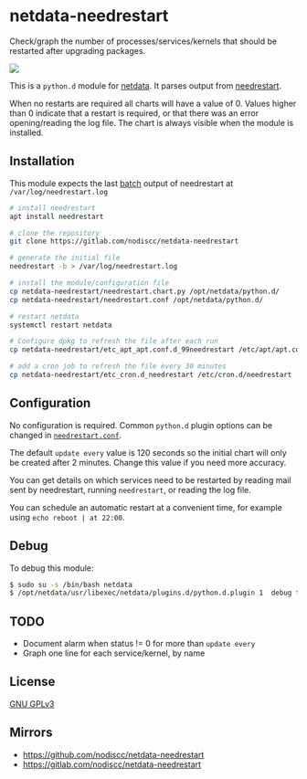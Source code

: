 # netdata-needrestart

Check/graph the number of processes/services/kernels that should be restarted after upgrading packages.

![](https://i.imgur.com/ebD2MTW.png)

This is a `python.d` module for [netdata](https://my-netdata.io/). It parses output from [needrestart](https://fiasko.io/tag/needrestart.html).

When no restarts are required all charts will have a value of 0. Values higher than 0 indicate that a restart is required, or that there was an error opening/reading the log file. The chart is always visible when the module is installed.


## Installation

This module expects the last [batch](https://github.com/liske/needrestart/blob/master/README.batch.md) output of needrestart at `/var/log/needrestart.log`


```bash
# install needrestart
apt install needrestart

# clone the repository
git clone https://gitlab.com/nodiscc/netdata-needrestart

# generate the initial file
needrestart -b > /var/log/needrestart.log

# install the module/configuration file
cp netdata-needrestart/needrestart.chart.py /opt/netdata/python.d/
cp netdata-needrestart/needrestart.conf /opt/netdata/python.d/

# restart netdata
systemctl restart netdata

# Configure dpkg to refresh the file after each run
cp netdata-needrestart/etc_apt_apt.conf.d_99needrestart /etc/apt/apt.conf.d/99needrestart

# add a cron job to refresh the file every 30 minutes
cp netdata-needrestart/etc_cron.d_needrestart /etc/cron.d/needrestart


```


## Configuration

No configuration is required. Common `python.d` plugin options can be changed in [`needrestart.conf`](needrestart.conf).

The default `update every` value is 120 seconds so the initial chart will only be created after 2 minutes. Change this value if you need more accuracy.

You can get details on which services need to be restarted by reading mail sent by needrestart, running `needrestart`, or reading the log file.

You can schedule an automatic restart at a convenient time, for example using `echo reboot | at 22:00`.


## Debug

To debug this module:

```bash
$ sudo su -s /bin/bash netdata
$ /opt/netdata/usr/libexec/netdata/plugins.d/python.d.plugin 1  debug trace needrestart
```

## TODO

- Document alarm when status != 0 for more than `update every`
- Graph one line for each service/kernel, by name

## License

[GNU GPLv3](LICENSE)

## Mirrors

- https://github.com/nodiscc/netdata-needrestart
- https://gitlab.com/nodiscc/netdata-needrestart
